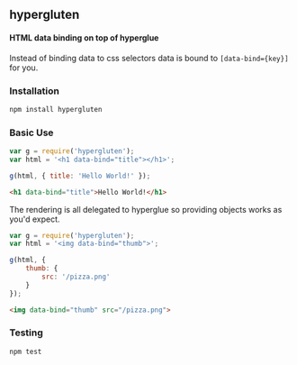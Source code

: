 ## hypergluten
#### HTML data binding on top of hyperglue

Instead of binding data to css selectors data is bound to `[data-bind={key}]` 
for you.

### Installation
```bash
npm install hypergluten
```

### Basic Use
```js
var g = require('hypergluten');
var html = '<h1 data-bind="title"></h1>';

g(html, { title: 'Hello World!' });
```

```html
<h1 data-bind="title">Hello World!</h1>
```

The rendering is all delegated to hyperglue so providing objects works 
as you'd expect.

```js
var g = require('hypergluten');
var html = '<img data-bind="thumb">';

g(html, { 
    thumb: {
        src: '/pizza.png'
    }
});
```

```html
<img data-bind="thumb" src="/pizza.png">
```

### Testing
```bash
npm test
```
